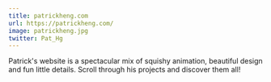 ```yaml
---
title: patrickheng.com
url: https://patrickheng.com/
image: patrickheng.jpg
twitter: Pat_Hg
---
```


Patrick's website is a spectacular mix of squishy animation, beautiful design and fun little details. Scroll through his projects and discover them all!